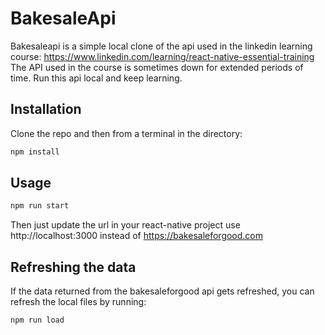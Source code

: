 # BakesaleApi

Bakesaleapi is a simple local clone of the api used in the linkedin learning course: https://www.linkedin.com/learning/react-native-essential-training The API used in the course is sometimes down for extended periods of time.  Run this api local and keep learning.

## Installation

Clone the repo and then from a terminal in the directory:

```bash
npm install
```

## Usage

```bash
npm run start
```

Then just update the url in your react-native project use http://localhost:3000 instead of https://bakesaleforgood.com

## Refreshing the data
If the data returned from the bakesaleforgood api gets refreshed, you can refresh the local files by running:

```bash
npm run load
```
